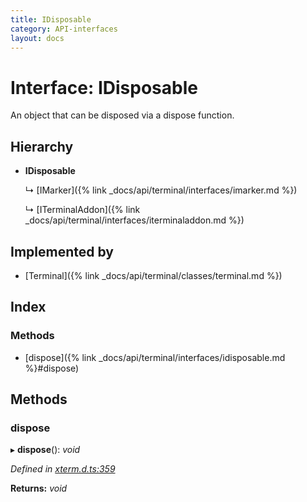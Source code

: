 ```yaml
---
title: IDisposable
category: API-interfaces
layout: docs
---
```



# Interface: IDisposable

An object that can be disposed via a dispose function.

## Hierarchy

* **IDisposable**

  ↳ [IMarker]({% link _docs/api/terminal/interfaces/imarker.md %})

  ↳ [ITerminalAddon]({% link _docs/api/terminal/interfaces/iterminaladdon.md %})

## Implemented by

* [Terminal]({% link _docs/api/terminal/classes/terminal.md %})

## Index

### Methods

* [dispose]({% link _docs/api/terminal/interfaces/idisposable.md %}#dispose)

## Methods

###  dispose

▸ **dispose**(): *void*

*Defined in [xterm.d.ts:359](https://github.com/xtermjs/xterm.js/blob/4.10.0/typings/xterm.d.ts#L359)*

**Returns:** *void*
